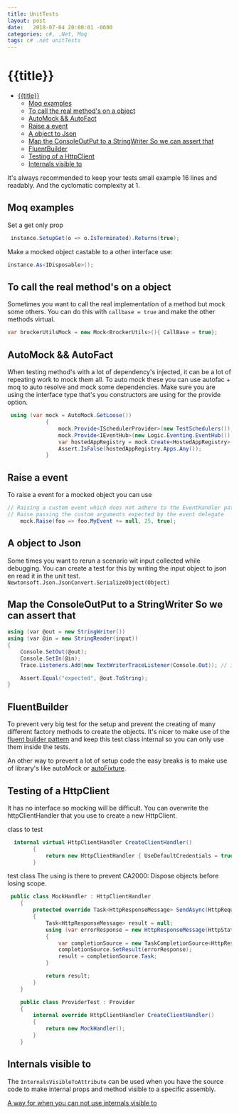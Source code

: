 ```yaml
---
title: UnitTests
layout: post
date:   2018-07-04 20:00:01 -0600
categories: c#, .Net, Moq
tags: c# .net unitTests
---
```


# {{title}}

- [{{title}}](#title)
  - [Moq examples](#moq-examples)
  - [To call the real method's on a object](#to-call-the-real-methods-on-a-object)
  - [AutoMock && AutoFact](#automock--autofact)
  - [Raise a event](#raise-a-event)
  - [A object to Json](#a-object-to-json)
  - [Map the ConsoleOutPut to a StringWriter So we can assert that](#map-the-consoleoutput-to-a-stringwriter-so-we-can-assert-that)
  - [FluentBuilder](#fluentbuilder)
  - [Testing of a HttpClient](#testing-of-a-httpclient)
  - [Internals visible to](#internals-visible-to)

It's always recommended to keep your tests small example 16 lines and readably. And the cyclomatic complexity at 1.

## Moq examples

Set a get only prop

```csharp
 instance.SetupGet(o => o.IsTerminated).Returns(true);
 ```

Make a mocked object castable to a other interface use:

```csharp
instance.As<IDisposable>();
```


## To call the real method's on a object

Sometimes you want to call the real implementation of a method but mock some others.
You can do this with `callbase = true` and make the other methods virtual.

```csharp
var brockerUtilsMock = new Mock<BrockerUtils>(){ CallBase = true};
```

## AutoMock && AutoFact

When testing method's with a lot of dependency's injected, it can be a lot of repeating work to mock them all.
To auto mock these you can use autofac + moq to auto resolve and mock some dependencies.
Make sure you are using the interface type that's you constructors are using for the provide option.

```csharp
 using (var mock = AutoMock.GetLoose())
            {
                mock.Provide<ISchedulerProvider>(new TestSchedulers());
                mock.Provide<IEventHub>(new Logic.Eventing.EventHub());
                var hostedAppRegistry = mock.Create<HostedAppRegistry>();
                Assert.IsFalse(hostedAppRegistry.Apps.Any());
            }
```

## Raise a event

To raise a event for a mocked object you can use

```csharp
// Raising a custom event which does not adhere to the EventHandler pattern
// Raise passing the custom arguments expected by the event delegate
    mock.Raise(foo => foo.MyEvent += null, 25, true);
```

## A object to Json

Some times you want to rerun a scenario wit input collected while debugging. You can create a test for this by writing the input object to json en read it in the unit test. ```Newtonsoft.Json.JsonConvert.SerializeObject(Object)```

## Map the ConsoleOutPut to a StringWriter So we can assert that

```csharp
using (var @out = new StringWriter())
using (var @in = new StringReader(input))
{
    Console.SetOut(@out);
    Console.SetIn(@in);
    Trace.Listeners.Add(new TextWriterTraceListener(Console.Out)); // if trace's aren't forwarded to the console

    Assert.Equal("expected", @out.ToString);
}
```

## FluentBuilder

To prevent very big test for the setup and prevent the creating of many different factory methods to create the objects.
It's nicer to make use of the [fluent builder pattern](https://martinfowler.com/bliki/FluentInterface.html) and keep this test class internal so you can only use them inside the tests.

An other way to prevent a lot of setup code the easy breaks is to make use of library's like autoMock or [autoFixture](https://github.com/AutoFixture/AutoFixture).

## Testing of a HttpClient

It has no interface so mocking will be difficult. You can overwrite the httpClientHandler that you use to create a new HttpClient.

class to test

```csharp
  internal virtual HttpClientHandler CreateClientHandler()
        {
            return new HttpClientHandler { UseDefaultCredentials = true, PreAuthenticate = true };
        }
```

test class
The using is there to prevent CA2000: Dispose objects before losing scope.

```csharp
 public class MockHandler : HttpClientHandler
    {
        protected override Task<HttpResponseMessage> SendAsync(HttpRequestMessage request, CancellationToken cancellationToken)
        {
            Task<HttpResponseMessage> result = null;
            using (var errorResponse = new HttpResponseMessage(HttpStatusCode.InternalServerError))
            {
                var completionSource = new TaskCompletionSource<HttpResponseMessage>();
                completionSource.SetResult(errorResponse);
                result = completionSource.Task;
            }

            return result;
        }
    }

    public class ProviderTest : Provider
    {
        internal override HttpClientHandler CreateClientHandler()
        {
            return new MockHandler();
        }
    }
```

## Internals visible to

 The `InternalsVisibleToAttribute` can be used when you have the source code to make internal props and method visible to a specific assembly.

[A way for when you can not use internals visible to](https://www.strathweb.com/2018/10/no-internalvisibleto-no-problem-bypassing-c-visibility-rules-with-roslyn/)

